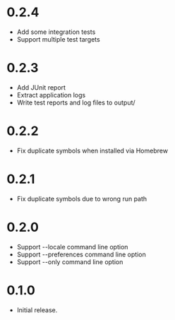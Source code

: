 # 0.2.4

* Add some integration tests
* Support multiple test targets

# 0.2.3

* Add JUnit report
* Extract application logs
* Write test reports and log files to output/

# 0.2.2

* Fix duplicate symbols when installed via Homebrew

# 0.2.1

* Fix duplicate symbols due to wrong run path

# 0.2.0

* Support --locale command line option
* Support --preferences command line option
* Support --only command line option

# 0.1.0

* Initial release.
